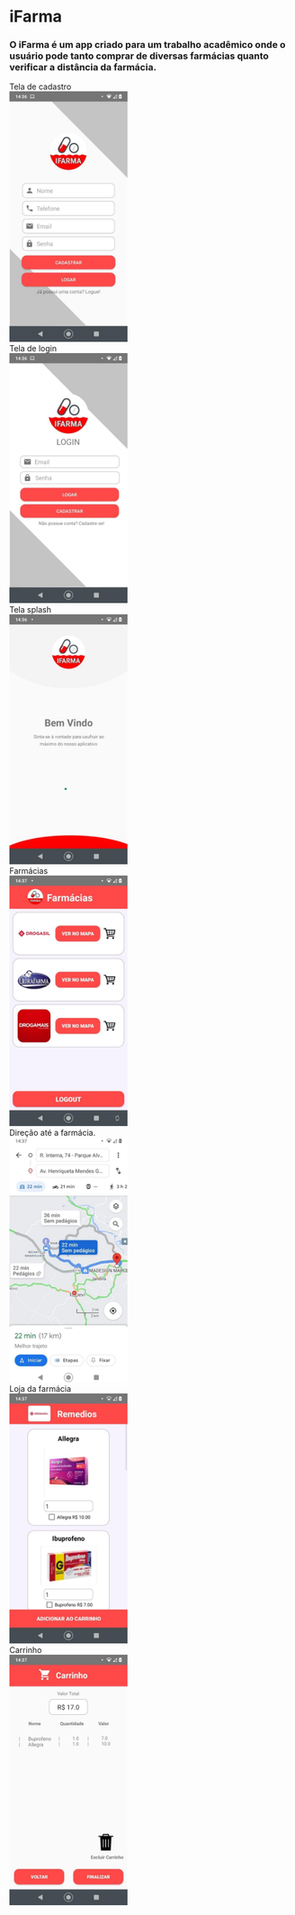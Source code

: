 # iFarma
<h3> O iFarma é um app criado para um trabalho acadêmico onde o usuário pode tanto comprar de diversas farmácias quanto verificar a distância da farmácia. </h3>
Tela de cadastro <br>
<img src="iFarma/imgs/cadastro.jpg" width="210"> <br>
Tela de login <br>
<img src="iFarma/imgs/login.jpg" width="210">  <br>
Tela splash <br>
<img src="iFarma/imgs/telaSplash.jpg" width="210">  <br>
Farmácias <br>
<img src="iFarma/imgs/farmacias.jpg" width="210">  <br>
Direção até a farmácia. <br>
<img src="iFarma/imgs/farmaciaDaSuaLocalizacaoAtual.jpg" width="210">  <br>
Loja da farmácia <br>
<img src="iFarma/imgs/remediosDaFarmacia.jpg" width="210">  <br>
Carrinho <br>
<img src="iFarma/imgs/carrinho.jpg" width="210">  <br>
